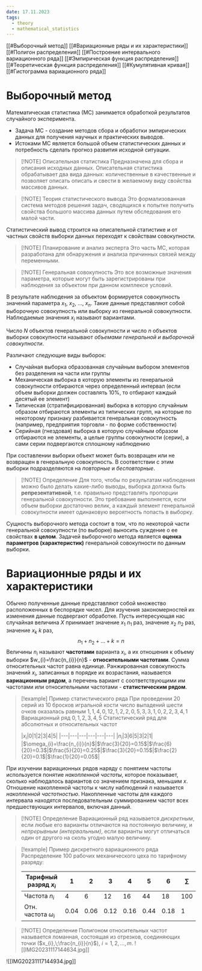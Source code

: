 ```yaml
---
date: 17.11.2023
tags:
  - theory
  - mathematical_statistics
---
```

[[#Выборочный метод]]
[[#Вариационные ряды и их характеристики]]
[[#Полигон распределения]]
[[#Построение интервального вариационного ряда]]
[[#Эмпирическая функция распределения]]
[[#Теоретическая функция распределения]]
[[#Кумулятивная кривая]]
[[#Гистограмма вариационного ряда]]

# Выборочный метод
Математическая статистика (МС) занимается обработкой результатов случайного эксперимента.
- Задача МС - создание методов сбора и обработки эмпирических данных для получения научных и практических выводов.
- Истоками МС является большой объем статистических данных и потребность сделать прогноз развития исходной ситуации.

> [!NOTE] Описательная статистика
> Предназначена для сбора и описания исходных данных. Описательная статистика обрабатывает два вида данных: количественные в качественные и позволяет описать описать и свести в желаемому виду свойства массивов данных.

> [!NOTE] Теория статистического вывода
> Это формализованная система методов решения задач, сводящихся к попытке получить свойства большого массива данных путем обследования его малой части.

Статистический вывод строится на описательной статистике и от частных свойств выборки данных переходят к свойствам совокупности.

> [!NOTE] Планирование и анализ эксперта
> Это часть МС, которая разработана для обнаружения и анализа причинных связей между переменными.

> [!NOTE] Генеральная совокупность
> Это все возможные значения параметра, которые могут быть зарегистрированы при наблюдения за объектом при данном комплексе условий.

В результате наблюдения за объектом формируется совокупность значений параметра $x_1$, $x_2$, $\dots$, $x_n$. Такие данные представляют собой выборочную совокупность или выборку из генеральной совокупности. Наблюдаемые значения $x_{i}$ называют вариантами.

Число $N$ объектов генеральной совокупности и число $n$ объектов выборки совокупности называют *объемами генеральной и выборочной совокупности*.

Различают следующие виды выборок:
- Случайная выборка
  образованная случайным выбором элементов без разделения на части или группы
- Механическая выборка
  в которую элементы из генеральной совокупности отбираются через определенный интервал (если объем выборки должен составлять 10%, то отбирают каждый десятый ее элемент)
- Типическая (стратифицированная) выборка
  в которую случайным образом отбираются элементы из типических групп, на которые по некоторому признаку разбивается генеральная совокупность (например, предприятия торговли - по форме собственности)
- Серийная (гнездовая) выборка
  в которую случайным образом отбираются не элементы, а целые группы совокупности (серии), а сами серии подвергаются сплошному наблюдению

При составлении выборки объект может быть возвращен или не возвращен в генеральную совокупность. В соответствии с этим выборки подразделяются на *повторные* и *бесповторные*.


> [!NOTE] Определение
> Для того, чтобы по результатам наблюдения можно было делать какие-либо выводы, выборка должна быть **репрезентативной**, т.е. правильно представлять пропорции генеральной совокупности.
> Это требование выполняется, если объем выборки достаточно велик, а каждый элемент генеральной совокупности имеет одинаковую вероятность попасть в выборку.

Сущность выборочного метода состоит в том, что по некоторой части генеральной совокупности (по выборке) выносить суждение о ее свойствах **в целом**.
Задачей выборочного метода является **оценка параметров (характеристик)** генеральной совокупности по данным выборки.

# Вариационные ряды и их характеристики
Обычно полученные данные представляют собой множество расположенных в беспорядке чисел. Для изучения закономерностей их изменения данные подвергают обработке. Пусть интересующая нас случайная величина $X$ принимает значение $x_{1}$ $n_{1}$ раз, значение $x_{2}$ $n_{2}$ раз, значение $x_{k}$ $k$ раз,
$$n_{1}+n_{2}+\dots+k=n$$
Величины $n_{i}$ называют **частотами** варианта $x_{i}$, а их отношения к объему выборки $w_{i}=\frac{n_{i}}{n}$ - **относительными частотами**. Сумма относительных частот равна единице. 
Ранжированная совокупность значений $x_{i}$, записанных в порядке их возрастания, называется **вариационным рядом**, а перечень вариант с соответствующими им частотами или относительными частотами - **статистическим рядом**.


> [!example] Пример статистического ряда
> При проведении 20 серий из 10 бросков игральной кости число выпадений шести очков оказалась равным
> $1,1,4,0,12,1,2,2,0,5,3,3,1,0,2,2,3,4,1$
> Вариационный ряд
> $0,1,2,3,4,5$
> Статистический ряд для абсолютных и относительных частот
> 
> |$x_{i}$|0|1|2|3|4|5|
> |---|---|---|---|---|---|
> |$n_i$|3|6|5|3|2|1|
> |$\omega_{i}=\frac{n_{i}}{n}$|$\frac{3}{20}=0.15$|$\frac{6}{20}=0.3$|$\frac{5}{20}=0.25$|$\frac{3}{20}=0.15$|$\frac{2}{20}=0.1$|$\frac{1}{20}=0.05$|
> 


При изучении вариационных рядов наряду с понятием частоты используется понятие *накопленной частоты*, которое показывает, сколько наблюдалось вариантов со значением признака, меньшим $x$.
Отношение накопленной частоты к числу наблюдений $n$ называется *накопленной частотностью*. Накопленные частоты для каждого интервала находятся последовательным суммированием частот всех предшествующих интервалов, включая данный.


> [!NOTE] Определение
> Вариационный ряд называется *дискретным*, если любые его варианты отличаются на постоянную величину, и *непрерывным (интервальным)*, если варианты могут отличаться один от другого на сколь угодно малую величину.


> [!example] Пример дискретного вариационного ряда
> Распределение 100 рабочих механического цеха по тарифному разряду:
> 
> |Тарифный разряд $x_{i}$|1|2|3|4|5|6|$\sum$|
> |---|---|---|---|---|---|---|---|
> |Частота $n_{i}$|4|6|12|16|44|18|100|
> |Отн. частота $\omega_i$|$0.04$|$0.06$|$0.12$|$0.16$|$0.44$|$0.18$|1|


> [!NOTE] Определение
> Полигоном относительных частот называется ломанная, состоящая из отрезков, соединяющих точки ($x_{i},\;\frac{n_{i}}{n}$), $i=1,2,\dots,m$.
> ![[IMG20231117144634.jpg]]

![[IMG20231117144934.jpg]]
